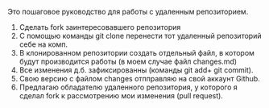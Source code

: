 Это пошаговое руководство для работы с удаленным репозиторием.
1. Сделать fork заинтересовавшего репозитория
2. С помощью команды git clone перенести тот удаленный репозиторий себе на комп.
3. В клонированном репозитории создать отдельный файл, в котором будут производится работы (в моем случае файл changes.md)
4. Все изменения д.б. зафиксированны (команды git add+ git commit).
5. Свою версию с файлом changes отпправляю на свой аккаунт Github.
6. Предлагаю обладателю удаленного репозитория, у которого я сделал fork к рассмотрению мои изменения (pull request).